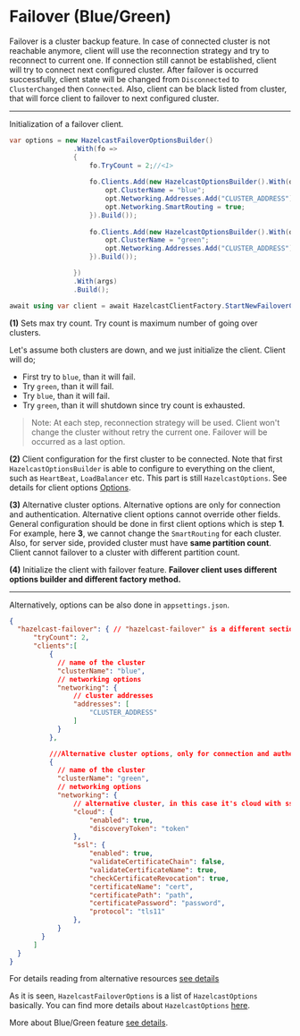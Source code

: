 # Failover (Blue/Green)
Failover is a cluster backup feature. In case of connected cluster is not reachable anymore, client will use the reconnection strategy and try to reconnect to current one. If connection still cannot be established, client will try to connect next configured cluster. After failover is occurred successfully, client state will be changed from `Disconnected` to `ClusterChanged` then `Connected`. Also, client can be black listed from cluster, that will force client to failover to next configured cluster.

---

Initialization of a failover client.

```csharp
var options = new HazelcastFailoverOptionsBuilder()
                .With(fo =>
                {
                    fo.TryCount = 2;//<1>
                    
                    fo.Clients.Add(new HazelcastOptionsBuilder().With(opt => {//<2>
                        opt.ClusterName = "blue";
                        opt.Networking.Addresses.Add("CLUSTER_ADDRESS");
                        opt.Networking.SmartRouting = true;
                    }).Build());
                    
                    fo.Clients.Add(new HazelcastOptionsBuilder().With(opt => {//<3>
                        opt.ClusterName = "green";
                        opt.Networking.Addresses.Add("CLUSTER_ADDRESS");
                    }).Build());

                })
                .With(args)
                .Build();

await using var client = await HazelcastClientFactory.StartNewFailoverClientAsync(options); //<4>

```

**(1)** Sets max try count. Try count is maximum number of going over clusters.

Let's assume both clusters are down, and we just initialize the client. Client will do;
 - First try to `blue`, than it will fail.
 - Try `green`, than it will fail.
 - Try `blue`, than it will fail.
 - Try `green`, than it will shutdown since try count is exhausted.

> Note: At each step, reconnection strategy will be used. Client won't change the cluster without retry the current one. Failover will be occurred as a last option. 

**(2)** Client configuration for the first cluster to be connected. Note that first `HazelcastOptionsBuilder` is able to configure to everything on the client, such as `HeartBeat`, `LoadBalancer` etc. This part is still `HazelcastOptions`. See details for client options [Options](configuration/options.md).

**(3)** Alternative cluster options. Alternative options are only for connection and authentication. Alternative client options cannot override other fields. General configuration should be done in first client options which is step **1**. For example, here **3**, we cannot change the `SmartRouting` for each cluster. Also, for server side, provided cluster must have **same partition count**. Client cannot failover to a cluster with different partition count.

**(4)** Initialize the client with failover feature. **Failover client uses different options builder and different factory method.**

---

Alternatively, options can be also done in `appsettings.json`.

```json
{      
  "hazelcast-failover": { // "hazelcast-failover" is a different section. Please don't confuse with "hazelcast" section. You should either use "hazelcast-failover" or "hazelcast".
      "tryCount": 2,
      "clients":[
          {
            // name of the cluster
            "clusterName": "blue",
            // networking options
            "networking": {
                // cluster addresses
                "addresses": [
                    "CLUSTER_ADDRESS"
                ]
            }
          },

          ///Alternative cluster options, only for connection and authentication options.
          {
            // name of the cluster
            "clusterName": "green",
            // networking options
            "networking": {
                // alternative cluster, in this case it's cloud with ssl.
                "cloud": {
                    "enabled": true,
                    "discoveryToken": "token"                    
                }, 
                "ssl": {
                    "enabled": true,
                    "validateCertificateChain": false,
                    "validateCertificateName": true,
                    "checkCertificateRevocation": true,
                    "certificateName": "cert",
                    "certificatePath": "path",
                    "certificatePassword": "password",
                    "protocol": "tls11"
                },
            }
        }
      ]  
  }
}
```
For details reading from alternative resources [see details](configuration/sources.md)

As it is seen, `HazelcastFailoverOptions` is a list of `HazelcastOptions` basically. You can find more details about `HazelcastOptions` [here](configuration/options.md).


More about Blue/Green feature [see details](https://docs.hazelcast.com/hazelcast/latest/getting-started/blue-green).